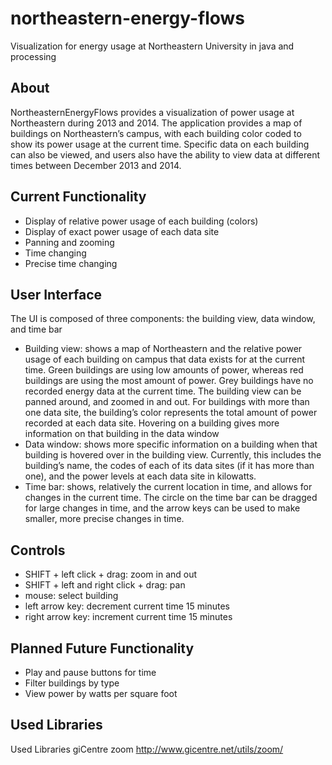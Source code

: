 # northeastern-energy-flows
Visualization for energy usage at Northeastern University in java and processing

About
-----------------------
NortheasternEnergyFlows provides a visualization of power usage at Northeastern during 2013 and 2014. The application provides a map of buildings on Northeastern’s campus, with each building color coded to show its power usage at the current time. Specific data on each building can also be viewed, and users also have the ability to view data at different times between December 2013 and 2014.

Current Functionality
-----------------------
- Display of relative power usage of each building (colors)
- Display of exact power usage of each data site
- Panning and zooming
- Time changing
- Precise time changing

User Interface
-----------------------
The UI is composed of three components: the building view, data window, and time bar
- Building view: shows a map of Northeastern and the relative power usage of each building on campus that data exists for at the current time. Green buildings are using low amounts of power, whereas red buildings are using the most amount of power. Grey buildings have no recorded energy data at the current time. The building view can be panned around, and zoomed in and out. For buildings with more than one data site, the building’s color represents the total amount of power recorded at each data site. Hovering on a building gives more information on that building in the data window
- Data window: shows more specific information on a building when that building is hovered over in the building view. Currently, this includes the building’s name, the codes of each of its data sites (if it has more than one), and the power levels at each data site in kilowatts.
- Time bar: shows, relatively the current location in time, and allows for changes in the current time. The circle on the time bar can be dragged for large changes in time, and the arrow keys can be used to make smaller, more precise changes in time.

Controls
-----------------------
- SHIFT + left click  + drag: zoom in and out
- SHIFT + left and right click + drag: pan
- mouse: select building
- left arrow key: decrement current time 15 minutes
- right arrow key: increment current time 15 minutes

Planned Future Functionality
------------------------
- Play and pause buttons for time
- Filter buildings by type
- View power by watts per square foot

Used Libraries
------------------------
Used Libraries
giCentre zoom http://www.gicentre.net/utils/zoom/
